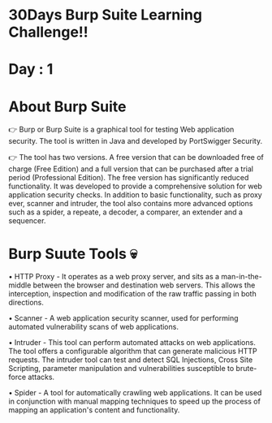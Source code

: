 # 30Days Burp Suite Learning Challenge!!

# Day : 1

# About Burp Suite

👉 Burp or Burp Suite is a graphical tool for testing Web application security. The tool is written in Java and developed by PortSwigger Security.

👉 The tool has two versions. A free version that can be downloaded free of charge (Free Edition) and a full version that can be purchased after a trial period (Professional Edition). The free version has significantly reduced functionality. It was developed to provide a comprehensive solution for web application security checks. In addition to basic functionality, such as proxy ever, scanner and intruder, the tool also contains more advanced options such as a spider, a repeate, a decoder, a comparer, an extender and a sequencer.

# Burp Suute Tools 💀

• HTTP Proxy - It operates as a web proxy server, and sits as a man-in-the-middle between the browser and destination web servers. This allows the interception, inspection and modification of the raw traffic passing in both directions.

• Scanner - A web application security scanner, used for performing automated vulnerability scans of web applications.

• Intruder - This tool can perform automated attacks on web applications. The tool offers a configurable algorithm that can generate malicious HTTP requests. The intruder tool can test and detect SQL Injections, Cross Site Scripting, parameter manipulation and vulnerabilities susceptible to brute-force attacks.

• Spider - A tool for automatically crawling web applications. It can be used in conjunction with manual mapping techniques to speed up the process of mapping an application's content and functionality.
